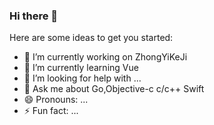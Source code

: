 ### Hi there 👋

Here are some ideas to get you started:

- 🔭 I’m currently working on ZhongYiKeJi
- 🌱 I’m currently learning Vue
- 🤔 I’m looking for help with ...
- 💬 Ask me about Go,Objective-c c/c++ Swift 
- 😄 Pronouns: ...
- ⚡ Fun fact: ...

